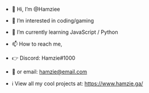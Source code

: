 - 👋 Hi, I’m @Hamziee
- 👀 I’m interested in coding/gaming
- 🌱 I’m currently learning JavaScript / Python
- 📫 How to reach me, 
- 👉 Discord: Hamzie#1000
- 📧 or email: hamzie@email.com 

- ℹ View all my cool projects at: https://www.hamzie.ga/


